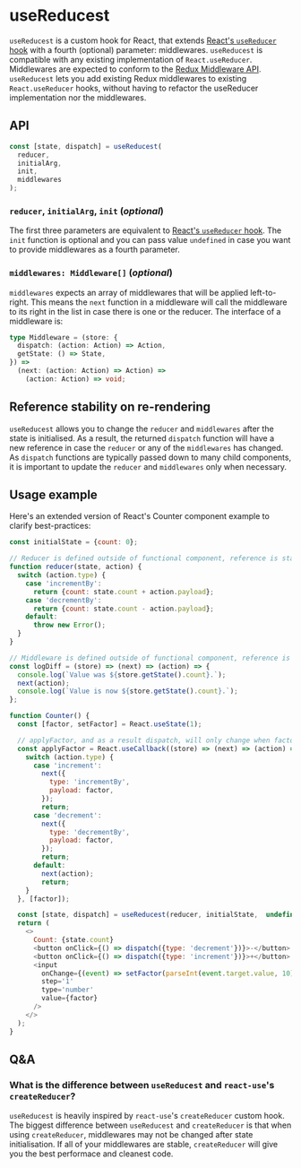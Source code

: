 # useReducest

`useReducest` is a custom hook for React, that extends [React's `useReducer` hook](https://reactjs.org/docs/hooks-reference.html#usereducer) with a fourth (optional) parameter: middlewares.
`useReducest` is compatible with any existing implementation of `React.useReducer`.
Middlewares are expected to conform to the [Redux Middleware API](https://redux.js.org/advanced/middleware/).
`useReducest` lets you add existing Redux middlewares to existing `React.useReducer` hooks, without having to refactor the useReducer implementation nor the middlewares.

## API

```js
const [state, dispatch] = useReducest(
  reducer,
  initialArg,
  init,
  middlewares
);
```

### `reducer`, `initialArg`, `init` (_optional_)
The first three parameters are equivalent to [React's `useReducer` hook](https://reactjs.org/docs/hooks-reference.html#usereducer).
The `init` function is optional and you can pass value `undefined` in case you want to provide middlewares as a fourth parameter.

### `middlewares: Middleware[]` (_optional_)
`middlewares` expects an array of middlewares that will be applied left-to-right.
This means the `next` function in a middleware will call the middleware to its right in the list in case there is one or the reducer.
The interface of a middleware is:

```ts
type Middleware = (store: {
  dispatch: (action: Action) => Action,
  getState: () => State,
}) =>
  (next: (action: Action) => Action) =>
    (action: Action) => void;
```

## Reference stability on re-rendering
`useReducest` allows you to change the `reducer` and `middlewares` after the state is initialised.
As a result, the returned `dispatch` function will have a new reference in case the `reducer` or any of the `middlewares` has changed.
As `dispatch` functions are typically passed down to many child components, it is important to update the `reducer` and `middlewares` only when necessary.

## Usage example
Here's an extended version of React's Counter component example to clarify best-practices:

```js
const initialState = {count: 0};

// Reducer is defined outside of functional component, reference is stable.
function reducer(state, action) {
  switch (action.type) {
    case 'incrementBy':
      return {count: state.count + action.payload};
    case 'decrementBy':
      return {count: state.count - action.payload};
    default:
      throw new Error();
  }
}

// Middleware is defined outside of functional component, reference is stable
const logDiff = (store) => (next) => (action) => {
  console.log(`Value was ${store.getState().count}.`);
  next(action);
  console.log(`Value is now ${store.getState().count}.`);
};

function Counter() {
  const [factor, setFactor] = React.useState(1);

  // applyFactor, and as a result dispatch, will only change when factor changes
  const applyFactor = React.useCallback((store) => (next) => (action) => {
    switch (action.type) {
      case 'increment':
        next({
          type: 'incrementBy',
          payload: factor,
        });
        return;
      case 'decrement':
        next({
          type: 'decrementBy',
          payload: factor,
        });
        return;
      default:
        next(action);
        return;
    }
  }, [factor]);

  const [state, dispatch] = useReducest(reducer, initialState,  undefined, [applyFactor, logDiff]);
  return (
    <>
      Count: {state.count}
      <button onClick={() => dispatch({type: 'decrement'})}>-</button>
      <button onClick={() => dispatch({type: 'increment'})}>+</button>
      <input
        onChange={(event) => setFactor(parseInt(event.target.value, 10))}
        step='1'
        type='number'
        value={factor}
      />
    </>
  );
}
```

## Q&A

### What is the difference between `useReducest` and `react-use`'s `createReducer`?
`useReducest` is heavily inspired by `react-use`'s `createReducer` custom hook.
The biggest difference between `useReducest` and `createReducer` is that when using `createReducer`, middlewares may not be changed after state initialisation.
If all of your middlewares are stable, `createReducer` will give you the best performace and cleanest code.